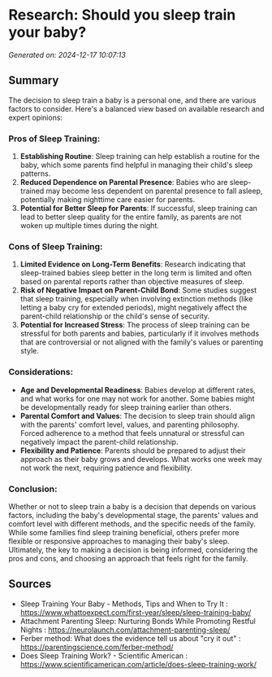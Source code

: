 # Research: Should you sleep train your baby?

*Generated on: 2024-12-17 10:07:13*

## Summary

The decision to sleep train a baby is a personal one, and there are various factors to consider. Here's a balanced view based on available research and expert opinions:

### Pros of Sleep Training:
1. **Establishing Routine**: Sleep training can help establish a routine for the baby, which some parents find helpful in managing their child's sleep patterns.
2. **Reduced Dependence on Parental Presence**: Babies who are sleep-trained may become less dependent on parental presence to fall asleep, potentially making nighttime care easier for parents.
3. **Potential for Better Sleep for Parents**: If successful, sleep training can lead to better sleep quality for the entire family, as parents are not woken up multiple times during the night.

### Cons of Sleep Training:
1. **Limited Evidence on Long-Term Benefits**: Research indicating that sleep-trained babies sleep better in the long term is limited and often based on parental reports rather than objective measures of sleep.
2. **Risk of Negative Impact on Parent-Child Bond**: Some studies suggest that sleep training, especially when involving extinction methods (like letting a baby cry for extended periods), might negatively affect the parent-child relationship or the child's sense of security.
3. **Potential for Increased Stress**: The process of sleep training can be stressful for both parents and babies, particularly if it involves methods that are controversial or not aligned with the family's values or parenting style.

### Considerations:
- **Age and Developmental Readiness**: Babies develop at different rates, and what works for one may not work for another. Some babies might be developmentally ready for sleep training earlier than others.
- **Parental Comfort and Values**: The decision to sleep train should align with the parents' comfort level, values, and parenting philosophy. Forced adherence to a method that feels unnatural or stressful can negatively impact the parent-child relationship.
- **Flexibility and Patience**: Parents should be prepared to adjust their approach as their baby grows and develops. What works one week may not work the next, requiring patience and flexibility.

### Conclusion:
Whether or not to sleep train a baby is a decision that depends on various factors, including the baby's developmental stage, the parents' values and comfort level with different methods, and the specific needs of the family. While some families find sleep training beneficial, others prefer more flexible or responsive approaches to managing their baby's sleep. Ultimately, the key to making a decision is being informed, considering the pros and cons, and choosing an approach that feels right for the family.

## Sources

* Sleep Training Your Baby - Methods, Tips and When to Try It : https://www.whattoexpect.com/first-year/sleep/sleep-training-baby/
* Attachment Parenting Sleep: Nurturing Bonds While Promoting Restful Nights : https://neurolaunch.com/attachment-parenting-sleep/
* Ferber method: What does the evidence tell us about "cry it out" : https://parentingscience.com/ferber-method/
* Does Sleep Training Work? - Scientific American : https://www.scientificamerican.com/article/does-sleep-training-work/
